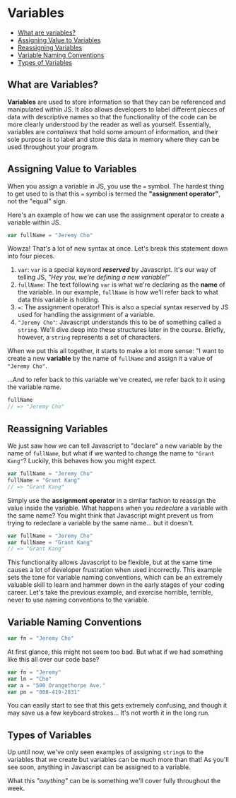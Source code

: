 # Variables

- [What are variables?](#what-are-variables?)
- [Assigning Value to Variables](#assigning-value-to-variables)
- [Reassigning Variables](#reassigning-variables)
- [Variable Naming Conventions](#variable-naming-conventions)
- [Types of Variables](#types-of-variables)

## What are Variables?

**Variables** are used to store information so that they can be referenced and manipulated within JS. It also allows developers to label different pieces of data with descriptive names so that the functionality of the code can be more clearly understood by the reader as well as yourself. Essentially, variables are *containers* that hold some amount of information, and their sole purpose is to label and store this data in memory where they can be used throughout your program.

## Assigning Value to Variables

When you assign a variable in JS, you use the `=` symbol. The hardest thing to get used to is that this `=` symbol is termed the **"assignment operator"**, not the "equal" sign.

Here's an example of how we can use the assignment operator to create a variable within JS.

```javascript
var fullName = "Jeremy Cho"
```

Wowza! That's a lot of new syntax at once. Let's break this statement down into four pieces.

1. `var`: `var` is a special keyword ***reserved*** by Javascript. It's our way of telling JS, *"Hey you,  we're defining a new variable!"*
2. `fullName`: The text following `var` is what we're declaring as the **name** of the variable. In our example, `fullName` is how we'll refer back to what data this variable is holding.
3. `=`: The assignment operator! This is also a special syntax reserved by JS used for handling the assignment of a variable.
4. `"Jeremy Cho"`: Javascript understands this to be of something called a `string`. We'll dive deep into these structures later in the course. Briefly, however, a `string` represents a set of characters.

When we put this all together, it starts to make a lot more sense: "I want to create a new **variable** by the name of `fullName` and assign it a value of `"Jeremy Cho"`.

...And to refer back to this variable we've created, we refer back to it using the variable name.

```javascript
fullName
// => "Jeremy Cho"
```

## Reassigning Variables

We just saw how we can tell Javascript to "declare" a new variable by the name of `fullName`, but what if we wanted to change the name to `"Grant Kang"`? Luckily, this behaves how you might expect.

```javascript
var fullName = "Jeremy Cho"
fullName = "Grant Kang"
// => "Grant Kang"
```

Simply use the **assignment operator** in a similar fashion to reassign the value inside the variable. What happens when you *redeclare* a variable with the same name? You might think that Javascript might prevent us from trying to redeclare a variable by the same name... but it doesn't.

```javascript
var fullName = "Jeremy Cho"
var fullName = "Grant Kang"
// => "Grant Kang"
```

This functionality allows Javascript to be flexible, but at the same time causes a lot of developer frustration when used incorrectly. This example sets the tone for variable naming conventions, which can be an extremely valuable skill to learn and hammer down in the early stages of your coding career. Let's take the previous example, and exercise horrible, terrible, never to use naming conventions to the variable.

## Variable Naming Conventions

```javascript
var fn = "Jeremy Cho"
```

At first glance, this might not seem too bad. But what if we had something like this all over our code base?

```javascript
var fn = "Jeremy"
var ln = "Cho"
var a = "500 Orangethorpe Ave."
var pn = "808-419-2831"
```

You can easily start to see that this gets extremely confusing, and though it may save us a few keyboard strokes... It's not worth it in the long run.

## Types of Variables

Up until now, we've only seen examples of assigning `string`s to the variables that we create but variables can be much more than that! As you'll see soon, anything in Javascript can be assigned to a variable.

What this *"anything"* can be is something we'll cover fully throughout the week.